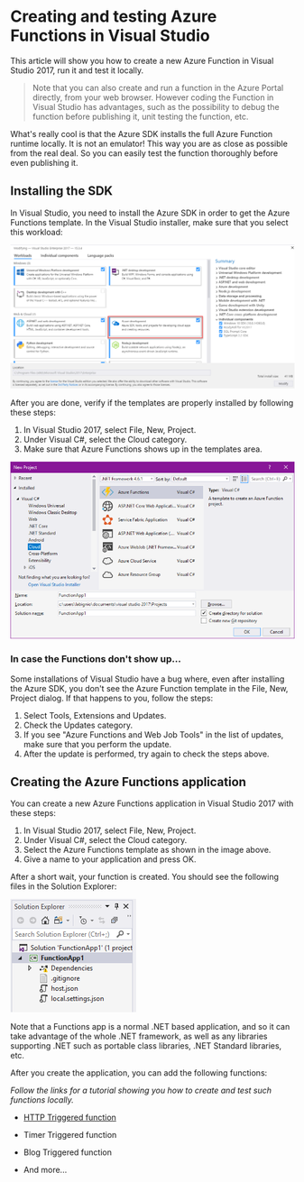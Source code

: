 # Creating and testing Azure Functions in Visual Studio

This article will show you how to create a new Azure Function in Visual Studio 2017, run it and test it locally.

> Note that you can also create and run a function in the Azure Portal directly, from your web browser. However coding the Function in Visual Studio has advantages, such as the possibility to debug the function before publishing it, unit testing the function, etc.

What's really cool is that the Azure SDK installs the full Azure Function runtime locally. It is not an emulator! This way you are as close as possible from the real deal. So you can easily test the function thoroughly before even publishing it.

## Installing the SDK

In Visual Studio, you need to install the Azure SDK in order to get the Azure Functions template. In the Visual Studio installer, make sure that you select this workload:

![Installing the Azure development workload](/Pics/creating-testing-functions/2017-09-19_19-20-42.png)

After you are done, verify if the templates are properly installed by following these steps:

1. In Visual Studio 2017, select File, New, Project.
2. Under Visual C#, select the Cloud category.
3. Make sure that Azure Functions shows up in the templates area.

![Checking the template](/Pics/creating-testing-functions/2017-09-19_19-26-28.png)

### In case the Functions don't show up...

Some installations of Visual Studio have a bug where, even after installing the Azure SDK, you don't see the Azure Function template in the File, New, Project dialog. If that happens to you, follow the steps:

1. Select Tools, Extensions and Updates.
2. Check the Updates category.
3. If you see "Azure Functions and Web Job Tools" in the list of updates, make sure that you perform the update.
4. After the update is performed, try again to check the steps above.

## Creating the Azure Functions application

You can create a new Azure Functions application in Visual Studio 2017 with these steps:

1. In Visual Studio 2017, select File, New, Project.
2. Under Visual C#, select the Cloud category.
3. Select the Azure Functions template as shown in the image above.
4. Give a name to your application and press OK.

After a short wait, your function is created. You should see the following files in the Solution Explorer:

![Function app in the Solution Explorer](/Pics/creating-testing-functions/2017-09-19_22-08-00.png)

Note that a Functions app is a normal .NET based application, and so it can take advantage of the whole .NET framework, as well as any libraries supporting .NET such as portable class libraries, .NET Standard libraries, etc.

After you create the application, you can add the following functions:

*Follow the links for a tutorial showing you how to create and test such functions locally.*

* [HTTP Triggered function](functions-http.md)

* Timer Triggered function

* Blog Triggered function

* And more...

